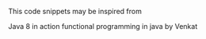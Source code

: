 This code snippets may be inspired from 

Java 8 in action
functional programming in java by Venkat
